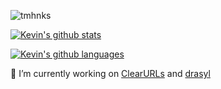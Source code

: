 ![tmhnks](https://user-images.githubusercontent.com/28713602/93106871-25150400-f6b1-11ea-9949-586d8b632a22.gif)

[![Kevin's github stats](https://github-readme-stats-one-bice.vercel.app/api?username=kevinroebert&count_private=true&show_icons=true&theme=vue-dark&include_all_commits=true&role=OWNER,ORGANIZATION_MEMBER)](https://github.com/anuraghazra/github-readme-stats)

[![Kevin's github languages](https://github-readme-stats-one-bice.vercel.app/api/top-langs?username=kevinroebert&count_private=true&card_width=450&show_icons=true&theme=vue-dark&layout=compact&langs_count=10&role=OWNER,ORGANIZATION_MEMBER
)](https://github.com/anuraghazra/github-readme-stats)

🔭 I’m currently working on [ClearURLs](https://github.com/ClearURLs) and [drasyl](https://github.com/drasyl-overlay)
